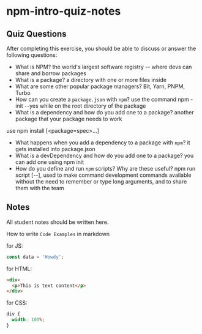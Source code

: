 # npm-intro-quiz-notes

## Quiz Questions

After completing this exercise, you should be able to discuss or answer the following questions:

- What is NPM?
  the world's largest software registry -- where devs can share and borrow packages
- What is a package?
  a directory with one or more files inside
- What are some other popular package managers?
  Bit, Yarn, PNPM, Turbo
- How can you create a `package.json` with `npm`?
  use the command npm -init --yes while on the root directory of the package
- What is a dependency and how do you add one to a package?
  another package that your package needs to work

use npm install [<package=spec>...]

- What happens when you add a dependency to a package with `npm`?
  it gets installed into package.json
- What is a devDependency and how do you add one to a package?
  you can add one using npm init
- How do you define and run `npm` scripts? Why are these useful?
  npm run script <command> [--<args>], used to make command development commands available without the need to remember or type long arguments, and to share them with the team

## Notes

All student notes should be written here.

How to write `Code Examples` in markdown

for JS:

```javascript
const data = 'Howdy';
```

for HTML:

```html
<div>
  <p>This is text content</p>
</div>
```

for CSS:

```css
div {
  width: 100%;
}
```
